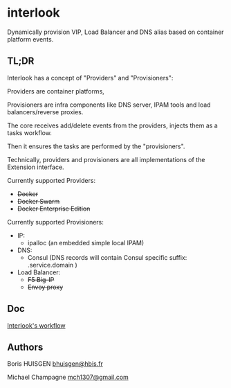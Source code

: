# interlook

Dynamically provision VIP, Load Balancer and DNS alias based on container platform events.

## TL;DR

Interlook has a concept of "Providers" and "Provisioners": 

Providers are container platforms, 

Provisioners are infra components like DNS server, IPAM tools and load balancers/reverse proxies.

The core receives add/delete events from the providers, injects them as a tasks workflow. 

Then it ensures the tasks are performed by the "provisioners".

Technically, providers and provisioners are all implementations of the Extension interface.

Currently supported Providers:
 * ~~Docker~~
 * ~~Docker Swarm~~
 * ~~Docker Enterprise Edition~~

Currently supported Provisioners:
 * IP:
    * ipalloc (an embedded simple local IPAM)
 * DNS:
    * Consul (DNS records will contain Consul specific suffix: .service.domain )
 * Load Balancer:
    * ~~F5 Big-IP~~ 
    * ~~Envoy proxy~~ 

## Doc

[Interlook's workflow](./WORKFLOW.md)

## Authors

Boris HUISGEN <bhuisgen@hbis.fr>

Michael Champagne <mch1307@gmail.com>
